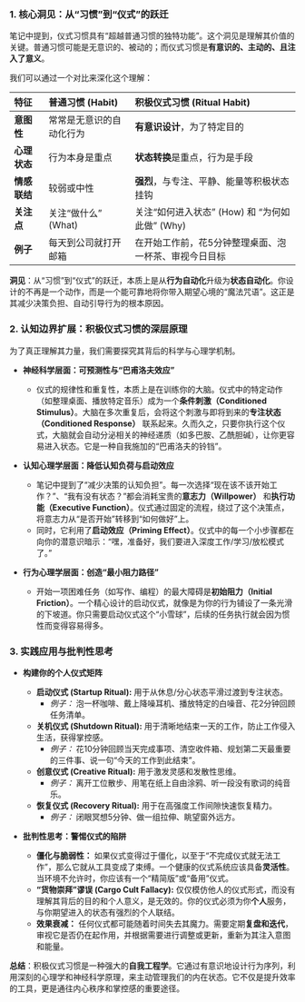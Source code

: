 
### **1. 核心洞见：从“习惯”到“仪式”的跃迁**

笔记中提到，仪式习惯具有“超越普通习惯的独特功能”。这个洞见是理解其价值的关键。普通习惯可能是无意识的、被动的；而仪式习惯是**有意识的、主动的、且注入了意义**。

我们可以通过一个对比来深化这个理解：

| 特征 | 普通习惯 (Habit) | **积极仪式习惯 (Ritual Habit)** |
| :--- | :--- | :--- |
| **意图性** | 常常是无意识的自动化行为 | **有意识设计**，为了特定目的 |
| **心理状态** | 行为本身是重点 | **状态转换**是重点，行为是手段 |
| **情感联结** | 较弱或中性 | **强烈**，与专注、平静、能量等积极状态挂钩 |
| **关注点** | 关注“做什么” (What) | 关注“如何进入状态” (How) 和 “为何如此做” (Why) |
| **例子** | 每天到公司就打开邮箱 | 在开始工作前，花5分钟整理桌面、泡一杯茶、审视今日目标 |

**洞见**：从“习惯”到“仪式”的跃迁，本质上是从**行为自动化**升级为**状态自动化**。你设计的不再是一个动作，而是一个能可靠地将你带入期望心境的“魔法咒语”。这正是其减少决策负担、自动引导行为的根本原因。

### **2. 认知边界扩展：积极仪式习惯的深层原理**

为了真正理解其力量，我们需要探究其背后的科学与心理学机制。

*   **神经科学层面：可预测性与“巴甫洛夫效应”**
    *   仪式的规律性和重复性，本质上是在训练你的大脑。仪式中的特定动作（如整理桌面、播放特定音乐）成为一个**条件刺激（Conditioned Stimulus）**。大脑在多次重复后，会将这个刺激与即将到来的**专注状态（Conditioned Response）** 联系起来。久而久之，只要你执行这个仪式，大脑就会自动分泌相关的神经递质（如多巴胺、乙酰胆碱），让你更容易进入状态。它是一种自我施加的“巴甫洛夫的铃铛”。

*   **认知心理学层面：降低认知负荷与启动效应**
    *   笔记中提到了“减少决策的认知负担”。每一次选择“现在该不该开始工作？”、“我有没有状态？”都会消耗宝贵的**意志力（Willpower）** 和**执行功能（Executive Function）**。仪式通过固定的流程，绕过了这个决策点，将意志力从“是否开始”转移到“如何做好”上。
    *   同时，它利用了**启动效应（Priming Effect）**。仪式中的每一个小步骤都在向你的潜意识暗示：“嘿，准备好，我们要进入深度工作/学习/放松模式了。”

*   **行为心理学层面：创造“最小阻力路径”**
    *   开始一项困难任务（如写作、编程）的最大障碍是**初始阻力（Initial Friction）**。一个精心设计的启动仪式，就像是为你的行为铺设了一条光滑的下坡道。你只需要启动仪式这个“小雪球”，后续的任务执行就会因为惯性而变得容易得多。

### **3. 实践应用与批判性思考**

*   **构建你的个人仪式矩阵**
    *   **启动仪式 (Startup Ritual):** 用于从休息/分心状态平滑过渡到专注状态。
        *   *例子：* 泡一杯咖啡、戴上降噪耳机、播放特定的白噪音、花2分钟回顾任务清单。
    *   **关机仪式 (Shutdown Ritual):** 用于清晰地结束一天的工作，防止工作侵入生活，获得掌控感。
        *   *例子：* 花10分钟回顾当天完成事项、清空收件箱、规划第二天最重要的三件事、说一句“今天的工作到此结束”。
    *   **创意仪式 (Creative Ritual):** 用于激发灵感和发散性思维。
        *   *例子：* 离开工位散步、用笔在纸上自由涂鸦、听一段没有歌词的纯音乐。
    *   **恢复仪式 (Recovery Ritual):** 用于在高强度工作间隙快速恢复精力。
        *   *例子：* 闭眼冥想5分钟、做一组拉伸、眺望窗外远方。

*   **批判性思考：警惕仪式的陷阱**
    *   **僵化与脆弱性：** 如果仪式变得过于僵化，以至于“不完成仪式就无法工作”，那么它就从工具变成了束缚。一个健康的仪式系统应该具备**灵活性**。当环境不允许时，你应该有一个“精简版”或“备用”仪式。
    *   **“货物崇拜”谬误 (Cargo Cult Fallacy):** 仅仅模仿他人的仪式形式，而没有理解其背后的目的和个人意义，是无效的。你的仪式必须为你**个人**服务，与你期望进入的状态有强烈的个人联结。
    *   **效果衰减：** 任何仪式都可能随着时间失去其魔力。需要定期**复盘和迭代**，审视它是否仍在起作用，并根据需要进行调整或更新，重新为其注入意图和能量。

**总结**：积极仪式习惯是一种强大的**自我工程学**。它通过有意识地设计行为序列，利用深刻的心理学和神经科学原理，来主动管理我们的内在状态。它不仅是提升效率的工具，更是通往内心秩序和掌控感的重要途径。